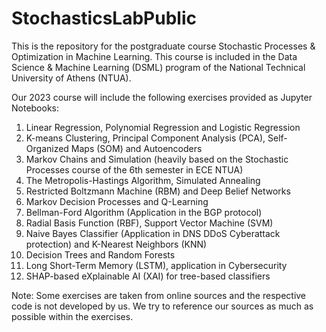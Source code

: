 # StochasticsLabPublic
This is the repository for the postgraduate course Stochastic Processes &amp; Optimization in Machine Learning. This course is included in the Data Science &amp; Machine Learning (DSML) program of the National Technical University of Athens (NTUA).  
  
Our 2023 course will include the following exercises provided as Jupyter Notebooks:  
1) Linear Regression, Polynomial Regression and Logistic Regression  
2) K-means Clustering, Principal Component Analysis (PCA), Self-Organized Maps (SOM) and Autoencoders  
3) Markov Chains and Simulation (heavily based on the Stochastic Processes course of the 6th semester in ECE NTUA)  
4) The Metropolis-Hastings Algorithm, Simulated Annealing  
5) Restricted Boltzmann Machine (RBM) and Deep Belief Networks  
6) Markov Decision Processes and Q-Learning  
7) Bellman-Ford Algorithm (Application in the BGP protocol)  
8) Radial Basis Function (RBF), Support Vector Machine (SVM)  
9) Naive Bayes Classifier (Application in DNS DDoS Cyberattack protection) and K-Nearest Neighbors (KNN)  
10) Decision Trees and Random Forests  
11) Long Short-Term Memory (LSTM), application in Cybersecurity  
12) SHAP-based eXplainable AI (XAI) for tree-based classifiers  
  
Note: Some exercises are taken from online sources and the respective code is not developed by us. We try to reference our sources as much as possible within the exercises.  
